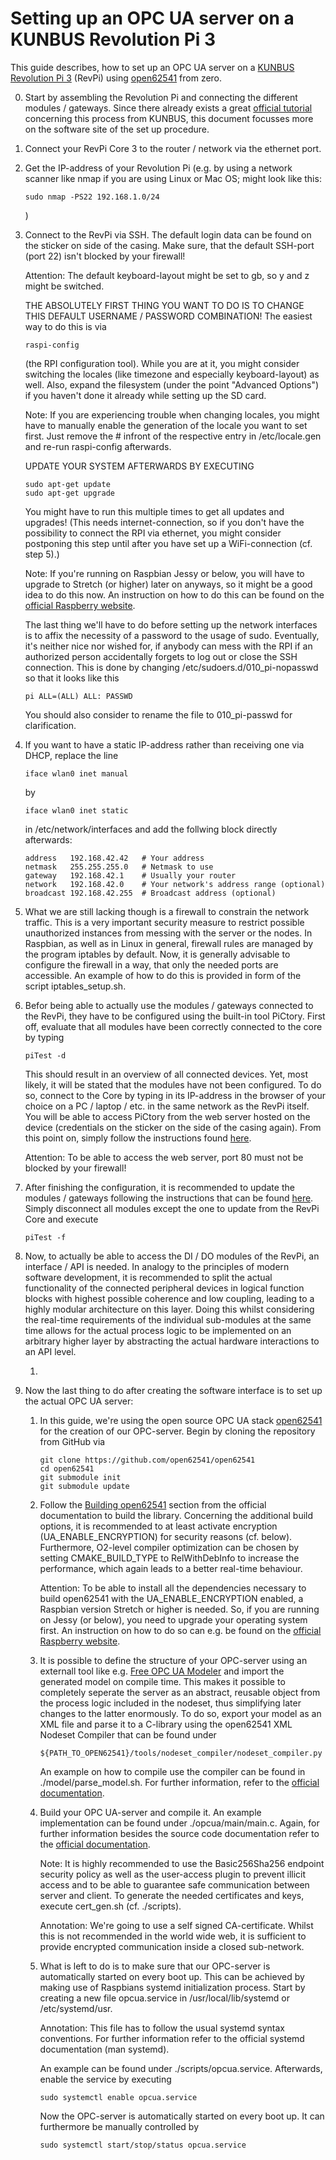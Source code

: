# Setting up an OPC UA server on a KUNBUS Revolution Pi 3

This guide describes, how to set up an OPC UA server on a
[KUNBUS Revolution Pi 3](https://revolution.kunbus.de/) (RevPi) using
[open62541](https://open62541.org/) from zero.



0.  Start by assembling the Revolution Pi and connecting the different modules /
    gateways. Since there already exists a great [official tutorial](https://revolution.kunbus.com/tutorials/quick-start-guide/?noredirect=en_US)
    concerning this process from KUNBUS, this document focusses more on the
    software site of the set up procedure.

1.  Connect your RevPi Core 3 to the router / network via the ethernet port.

2.  Get the IP-address of your Revolution Pi (e.g. by using a network scanner
    like nmap if you are using Linux or Mac OS; might look like this:

        sudo nmap -PS22 192.168.1.0/24

    )

3.  Connect to the RevPi via SSH. The default login data can be found on the
    sticker on side of the casing. Make sure, that the default SSH-port (port 22)
    isn't blocked by your firewall!

    Attention: The default keyboard-layout might be set to gb, so y and z might
               be switched.

    THE ABSOLUTELY FIRST THING YOU WANT TO DO IS TO CHANGE THIS DEFAULT
    USERNAME / PASSWORD COMBINATION! The easiest way to do this is via

        raspi-config

    (the RPI configuration tool). While you are at it, you might consider
    switching the locales (like timezone and especially keyboard-layout) as
    well. Also, expand the filesystem (under the point "Advanced Options") if
    you haven't done it already while setting up the SD card.

    Note: If you are experiencing trouble when changing locales, you might
    have to manually enable the generation of the locale you want to set first.
    Just remove the # infront of the respective entry in /etc/locale.gen and
    re-run raspi-config afterwards.

    UPDATE YOUR SYSTEM AFTERWARDS BY EXECUTING

        sudo apt-get update
        sudo apt-get upgrade

    You might have to run this multiple times to get all updates and upgrades!
    (This needs internet-connection, so if you don't have the possibility to
    connect the RPI via ethernet, you might consider postponing this step until
    after you have set up a WiFi-connection (cf. step 5).)

    Note: If you're running on Raspbian Jessy or below, you will have to upgrade
    to Stretch (or higher) later on anyways, so it might be a good idea to do
    this now. An instruction on how to do this can be found on the
    [official Raspberry website](https://www.raspberrypi.org/blog/raspbian-stretch/).

    The last thing we'll have to do before setting up the network interfaces
    is to affix the necessity of a password to the usage of sudo. Eventually,
    it's neither nice nor wished for, if anybody can mess with the RPI if
    an authorized person accidentally forgets to log out or close the SSH
    connection. This is done by changing /etc/sudoers.d/010_pi-nopasswd so
    that it looks like this

        pi ALL=(ALL) ALL: PASSWD

    You should also consider to rename the file to 010_pi-passwd for
    clarification.

5.  If you want to have a static IP-address rather than receiving one via DHCP,
    replace the line

        iface wlan0 inet manual

    by

        iface wlan0 inet static

    in /etc/network/interfaces and add the follwing block directly afterwards:

        address   192.168.42.42   # Your address
        netmask   255.255.255.0   # Netmask to use
        gateway   192.168.42.1    # Usually your router
        network   192.168.42.0    # Your network's address range (optional)
        broadcast 192.168.42.255  # Broadcast address (optional)

6.  What we are still lacking though is a firewall to constrain the network
    traffic. This is a very important security measure to restrict possible
    unauthorized instances from messing with the server or the nodes. In
    Raspbian, as well as in Linux in general, firewall rules are managed by
    the program iptables by default. Now, it is generally advisable to configure
    the firewall in a way, that only the needed ports are accessible. An example
    of how to do this is provided in form of the script iptables_setup.sh.

7.  Befor being able to actually use the modules / gateways connected to the
    RevPi, they have to be configured using the built-in tool PiCtory. First off,
    evaluate that all modules have been correctly connected to the core by typing

        piTest -d

    This should result in an overview of all connected devices. Yet, most likely,
    it will be stated that the modules have not been configured. To do so,
    connect to the Core by typing in its IP-address in the browser of your choice
    on a PC / laptop / etc. in the same network as the RevPi itself. You will be
    able to access PiCtory from the web server hosted on the device (credentials
    on the sticker on the side of the casing again). From this point on, simply
    follow the instructions found [here](https://revolution.kunbus.com/tutorials/was-ist-pictory/).

    Attention: To be able to access the web server, port 80 must not be blocked
    by your firewall!

8.  After finishing the configuration, it is recommended to update the modules /
    gateways following the instructions that can be found [here](https://revolution.kunbus.com/tutorials/expansion-modules-firmware-update/).
    Simply disconnect all modules except the one to update from the RevPi Core
    and execute

        piTest -f

9.  Now, to actually be able to access the DI / DO modules of the RevPi, an
    interface / API is needed. In analogy to the principles of modern software
    development, it is recommended to split the actual functionality of the
    connected peripheral devices in logical function blocks with highest possible
    coherence and low coupling, leading to a highly modular architecture on this
    layer. Doing this whilst considering the real-time requirements of the
    individual sub-modules at the same time allows for the actual process logic
    to be implemented on an arbitrary higher layer by abstracting the actual
    hardware interactions to an API level.

    1.

10. Now the last thing to do after creating the software interface is to set
    up the actual OPC UA server:

    1.  In this guide, we're using the open source OPC UA stack [open62541](https://open62541.org/)
        for the creation of our OPC-server. Begin by cloning the repository from
        GitHub via

            git clone https://github.com/open62541/open62541
            cd open62541
            git submodule init
            git submodule update

    2.  Follow the [Building open62541](https://open62541.org/doc/current/building.html)
        section from the official documentation to build the library. Concerning
        the additional build options, it is recommended to at least activate
        encryption (UA_ENABLE_ENCRYPTION) for security reasons (cf. below).
        Furthermore, O2-level compiler optimization can be chosen by setting
        CMAKE_BUILD_TYPE to RelWithDebInfo to increase the performance, which
        again leads to a better real-time behaviour.

        Attention: To be able to install all the dependencies necessary to build
        open62541 with the UA_ENABLE_ENCRYPTION enabled, a Raspbian version Stretch
        or higher is needed. So, if you are running on Jessy (or below), you need
        to upgrade your operating system first. An instruction on how to do so
        can e.g. be found on the [official Raspberry website](https://www.raspberrypi.org/blog/raspbian-stretch/).

    3.  It is possible to define the structure of your OPC-server using an
        externall tool like e.g. [Free OPC UA Modeler](https://github.com/FreeOpcUa/opcua-modeler)
        and import the generated model on compile time. This makes it possible
        to completely seperate the server as an abstract, reusable object from
        the process logic included in the nodeset, thus simplifying
        later changes to the latter enormously. To do so, export your model
        as an XML file and parse it to a C-library using the open62541 XML
        Nodeset Compiler that can be found under

            ${PATH_TO_OPEN62541}/tools/nodeset_compiler/nodeset_compiler.py

        An example on how to compile use the compiler can be found in
        ./model/parse_model.sh. For further information, refer to the
        [official documentation](https://open62541.org/doc/current/nodeset_compiler.html).

    4.  Build your OPC UA-server and compile it. An example implementation can
        be found under ./opcua/main/main.c. Again, for further information
        besides the source code documentation refer to the
        [official documentation](https://open62541.org/doc/current/server).

        Note: It is highly recommended to use the Basic256Sha256 endpoint security
        policy as well as the user-access plugin to prevent illicit access and to
        be able to guarantee safe communication between server and client.
        To generate the needed certificates and keys, execute cert_gen.sh (cf.
        ./scripts).

        Annotation: We're going to use a self signed CA-certificate. Whilst
        this is not recommended in the world wide web, it is sufficient to
        provide encrypted communication inside a closed sub-network.

    5.  What is left to do is to make sure that our OPC-server is automatically
        started on every boot up. This can be achieved by making use of Raspbians
        systemd initialization process. Start by creating a new file opcua.service
        in /usr/local/lib/systemd or /etc/systemd/usr.

        Annotation: This file has to follow the usual systemd syntax conventions.
        For further information refer to the official systemd documentation
        (man systemd).

        An example can be found under ./scripts/opcua.service. Afterwards, enable
        the service by executing

            sudo systemctl enable opcua.service

        Now the OPC-server is automatically started on every boot up. It can
        furthermore be manually controlled by

            sudo systemctl start/stop/status opcua.service
